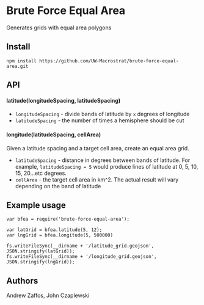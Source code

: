 # Brute Force Equal Area
Generates grids with equal area polygons

## Install

````
npm install https://github.com/UW-Macrostrat/brute-force-equal-area.git
````

## API

#### latitude(longitudeSpacing, latitudeSpacing)

+ `longitudeSpacing` - divide bands of latitude by `x` degrees of longitude
+ `latitudeSpacing` - the number of times a hemisphere should be cut

#### longitude(latitudeSpacing, cellArea)

Given a latitude spacing and a target cell area, create an equal area grid.

+ `latitudeSpacing` - distance in degrees between bands of latitude. For example, `latitudeSpacing = 5` would produce
lines of latitude at 0, 5, 10, 15, 20...etc degrees.
+ `cellArea` - the target cell area in km^2. The actual result will vary depending on the band of latitude


## Example usage

````
var bfea = require('brute-force-equal-area');

var latGrid = bfea.latitude(5, 12);
var lngGrid = bfea.longitude(5, 500000)

fs.writeFileSync(__dirname + '/latitude_grid.geojson', JSON.stringify(latGrid));
fs.writeFileSync(__dirname + '/longitude_grid.geojson', JSON.stringify(lngGrid));

````


## Authors
Andrew Zaffos, John Czaplewski
